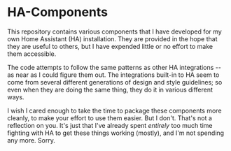 # HA-Components

This repository contains various components that I have developed for my own Home Assistant (HA) installation.  They are provided in the hope that they are useful to others, but I have expended little or no effort to make them accessible.

The code attempts to follow the same patterns as other HA integrations -- as near as I could figure them out.  The integrations built-in to HA seem to come from several different generations of design and style guidelines; so even when they are doing the same thing, they do it in various different ways.

I wish I cared enough to take the time to package these components more cleanly, to make your effort to use them easier.  But I don't.  That's not a reflection on you.  It's just that I've already spent _entirely_ too much time fighting with HA to get these things working (mostly), and I'm not spending any more.  Sorry.
